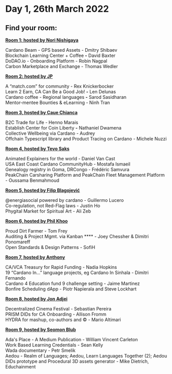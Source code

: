 # Day 1, 26th March 2022

## Find your room:

****[**Room 1: hosted by Nori Nishigaya**](https://quality-assurance-dao.gitbook.io/qadao-transcription-service/ideafest-fund-8/day-1-26th-march-2022/room-1-hosted-by-nori-nishigaya)****

Cardano Beam - GPS based Assets - Dmitry Shibaev  \
Blockchain Learning Center + Coffee **-** David Baxter\
DoDAO.io - Onboarding Platform - Robin Nagpal\
Carbon Marketplace and Exchange - Thomas Wedler

****[**Room 2: hosted by JP**](https://quality-assurance-dao.gitbook.io/qadao-transcription-service/ideafest-fund-8/day-1-26th-march-2022/room-2-hosted-by-jp)****

A “match.com” for community - Rex Knickerbocker\
Learn 2 Earn, CA Can Be a Good Job!  **-** Len Delunas\
Cardano coffee - Regional languages **-** Sarod Sasidharan\
Mentor-mentee Bounties & eLearning - Ninh Tran

****[**Room 3, hosted by Caue Chianca**](https://quality-assurance-dao.gitbook.io/qadao-transcription-service/ideafest-fund-8/day-1-26th-march-2022/room-3-hosted-by-caue-chianca)****

B2C Trade for Life - Henno Marais\
Establish Center for Coin Liberty **-** Nathaniel Dwamena\
Collective Wellbeing via Cardano - Audrey \
Offchain Typescript library and Product Tracing on Cardano - Michele Nuzzi

****[**Room 4, hosted by Tevo Saks**](https://quality-assurance-dao.gitbook.io/qadao-transcription-service/ideafest-fund-8/day-1-26th-march-2022/room-4-hosted-by-tevo-saks)****

Animated Explainers for the world - Daniel Van Cast\
USA East Coast Cardano CommunityHub - Mostafa Ismaeil\
Genealogy registry in Goma, DRCongo - Frédéric Samvura\
PeakChain Carsharing Platform and PeakChain Fleet Management Platform - Oussama Benmahmoud

****[**Room 5, hosted by Filip Blagojević**](https://quality-assurance-dao.gitbook.io/qadao-transcription-service/ideafest-fund-8/day-1-26th-march-2022/room-5-hosted-by-filip-blagojevic)****

@energiasocial powered by cardano - Guillermo Lucero\
Co-regulation, not Red-Flag laws - Justin Ho\
Phygital Market for Spiritual Art - Ali Zeb

****[**Room 6, hosted by Phil Khoo**](https://quality-assurance-dao.gitbook.io/qadao-transcription-service/ideafest-fund-8/day-1-26th-march-2022/room-6-hosted-by-phil-khoo)****

Proud Dirt Farmer - Tom Frey\
Auditing & Project Mgmt. via Kanban **** - Joey Chessher & Dimitri Ponomareff\
Open Standards & Design Patterns - SofiH

****[**Room 7, hosted by Anthony**](https://quality-assurance-dao.gitbook.io/qadao-transcription-service/ideafest-fund-8/day-1-26th-march-2022/room-7-hosted-by-anthony)****

CA/VCA Treasury for Rapid Funding - Nadia Hopkins\
19 “Cardano In...” language projects, eg  Cardano In Sinhala - Dimitri Fernando\
Cardano 4 Education fund 9 challenge setting - Jaime Martinez\
Bonfire Scheduling dApp - Piotr Napierala and Steve Lockhart

****[**Room 8, hosted by Jon Adjei**](https://quality-assurance-dao.gitbook.io/qadao-transcription-service/ideafest-fund-8/day-1-26th-march-2022/room-8-hosted-by-jon-adjei)****

Decentralized Cinema Festival - Sebastian Pereira\
PRISM DIDs for CA Onboarding  - Allison Fromm\
HYDRA for mashup, co-authors and © - Mario Altimari

****[**Room 9, hosted by Seomon Blub**](https://quality-assurance-dao.gitbook.io/qadao-transcription-service/ideafest-fund-8/day-1-26th-march-2022/room-9-hosted-by-seomon-blub)****

Ada's Place - A Medium Publication - William Vincent Carleton\
Work Based Learning Credentials - Sean Kelly\
Wada documentary - Petr Smelik\
Aedou - Realm of Languages; Aedou, Learn Languages Together (2); Aedou DIDs prototype and Procedural 3D assets generator - Mike Dietrich, Educhainment

